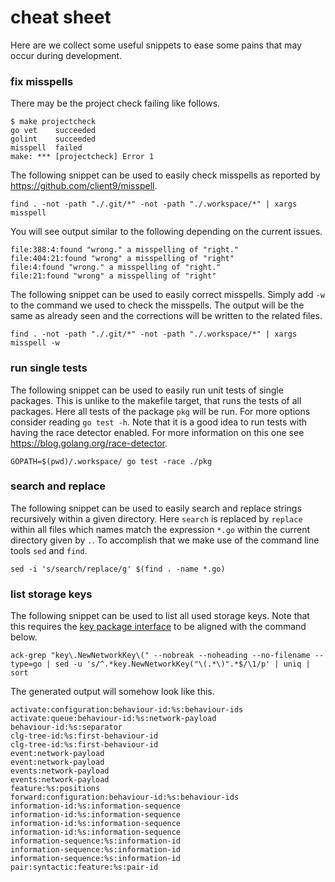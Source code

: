 # cheat sheet
Here are we collect some useful snippets to ease some pains that may occur
during development.

### fix misspells
There may be the project check failing like follows.
```
$ make projectcheck
go vet    succeeded
golint    succeeded
misspell  failed
make: *** [projectcheck] Error 1
```

The following snippet can be used to easily check misspells as reported by
https://github.com/client9/misspell.
```
find . -not -path "./.git/*" -not -path "./.workspace/*" | xargs misspell
```

You will see output similar to the following depending on the current issues.
```
file:388:4:found "wrong." a misspelling of "right."
file:404:21:found "wrong" a misspelling of "right"
file:4:found "wrong." a misspelling of "right."
file:21:found "wrong" a misspelling of "right"
```

The following snippet can be used to easily correct misspells. Simply add `-w`
to the command we used to check the misspells. The output will be the same as
already seen and the corrections will be written to the related files.
```
find . -not -path "./.git/*" -not -path "./.workspace/*" | xargs misspell -w
```

### run single tests
The following snippet can be used to easily run unit tests of single packages.
This is unlike to the makefile target, that runs the tests of all packages.
Here all tests of the package `pkg` will be run. For more options consider
reading `go test -h`. Note that it is a good idea to run tests with having the
race detector enabled. For more information on this one see
https://blog.golang.org/race-detector.
```
GOPATH=$(pwd)/.workspace/ go test -race ./pkg
```

### search and replace
The following snippet can be used to easily search and replace strings
recursively within a given directory. Here `search` is replaced by `replace`
within all files which names match the expression `*.go` within the current
directory given by `.`. To accomplish that we make use of the command line
tools `sed` and `find`.
```
sed -i 's/search/replace/g' $(find . -name *.go)
```

### list storage keys
The following snippet can be used to list all used storage keys. Note that this
requires the [key package
interface](https://godoc.org/github.com/xh3b4sd/anna/key) to be aligned with the
command below.
```
ack-grep "key\.NewNetworkKey\(" --nobreak --noheading --no-filename --type=go | sed -u 's/^.*key.NewNetworkKey("\(.*\)".*$/\1/p' | uniq | sort
```

The generated output will somehow look like this.
```
activate:configuration:behaviour-id:%s:behaviour-ids
activate:queue:behaviour-id:%s:network-payload
behaviour-id:%s:separator
clg-tree-id:%s:first-behaviour-id
clg-tree-id:%s:first-behaviour-id
event:network-payload
event:network-payload
events:network-payload
events:network-payload
feature:%s:positions
forward:configuration:behaviour-id:%s:behaviour-ids
information-id:%s:information-sequence
information-id:%s:information-sequence
information-id:%s:information-sequence
information-id:%s:information-sequence
information-sequence:%s:information-id
information-sequence:%s:information-id
information-sequence:%s:information-id
pair:syntactic:feature:%s:pair-id
```
